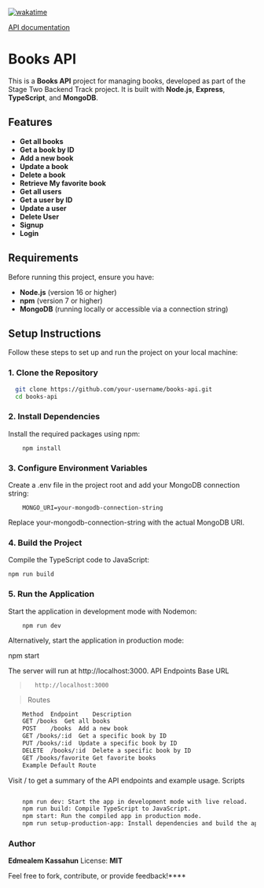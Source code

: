 
[![wakatime](https://wakatime.com/badge/user/466107a4-383a-433a-a72d-93aa58acf054/project/a3bd01b0-06b0-4cca-b1a2-13fe8e82dc96.svg)](https://wakatime.com/badge/user/466107a4-383a-433a-a72d-93aa58acf054/project/a3bd01b0-06b0-4cca-b1a2-13fe8e82dc96)

[API documentation](https://books-api-dll3.onrender.com/api-docs/)

# Books API

This is a **Books API** project for managing books, developed as part of the Stage Two Backend Track project. It is built with **Node.js**, **Express**, **TypeScript**, and **MongoDB**.

## Features

- **Get all books**
- **Get a book by ID**
- **Add a new book**
- **Update a book**
- **Delete a book**
- **Retrieve My favorite book**
- **Get all users**
- **Get a user by ID**
- **Update a user**
- **Delete User**
- **Signup**
- **Login**

## Requirements

Before running this project, ensure you have:

- **Node.js** (version 16 or higher)
- **npm** (version 7 or higher)
- **MongoDB** (running locally or accessible via a connection string)

## Setup Instructions

Follow these steps to set up and run the project on your local machine:

### 1. Clone the Repository

```bash
  git clone https://github.com/your-username/books-api.git
  cd books-api
```

### 2. Install Dependencies

Install the required packages using npm:

```
    npm install
```

### 3. Configure Environment Variables

Create a .env file in the project root and add your MongoDB connection string:

```
    MONGO_URI=your-mongodb-connection-string
```

Replace your-mongodb-connection-string with the actual MongoDB URI.

### 4. Build the Project

Compile the TypeScript code to JavaScript:

```
npm run build
```

### 5. Run the Application

Start the application in development mode with Nodemon:

```
    npm run dev
```

Alternatively, start the application in production mode:

npm start

The server will run at http://localhost:3000.
API Endpoints
Base URL

>       http://localhost:3000

> Routes

```bash
    Method	Endpoint	Description
    GET	/books	Get all books
    POST	/books	Add a new book
    GET	/books/:id	Get a specific book by ID
    PUT	/books/:id	Update a specific book by ID
    DELETE	/books/:id	Delete a specific book by ID
    GET	/books/favorite	Get favorite books
    Example Default Route
```

Visit / to get a summary of the API endpoints and example usage.
Scripts

```bash

    npm run dev: Start the app in development mode with live reload.
    npm run build: Compile TypeScript to JavaScript.
    npm start: Run the compiled app in production mode.
    npm run setup-production-app: Install dependencies and build the app.

```

### Author

**Edmealem Kassahun**
License: **MIT**

Feel free to fork, contribute, or provide feedback!\*\*\*\*
